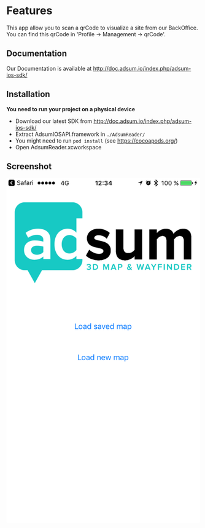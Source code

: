 
# Features 

This app allow you to scan a qrCode to visualize a site from our BackOffice.
You can find this qrCode in 'Profile -> Management -> qrCode'.

## Documentation

Our Documentation is available at http://doc.adsum.io/index.php/adsum-ios-sdk/

## Installation


**You need to run your project on a physical device**

* Download our latest SDK from http://doc.adsum.io/index.php/adsum-ios-sdk/
* Extract AdsumIOSAPI.framework in ```./AdsumReader/```
* You might need to run ```pod install``` (see https://cocoapods.org/)
* Open AdsumReader.xcworkspace

## Screenshot

![alt test](./screenshot.png?raw=true)